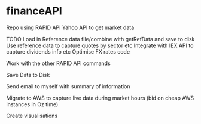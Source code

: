 # financeAPI
Repo using RAPID API Yahoo API to get market data

TODO
Load in Reference data file/combine with getRefData and save to disk
Use reference data to capture quotes by sector etc
Integrate with IEX API to capture dividends info etc
Optimise FX rates code

Work with the other RAPID API commands

Save Data to Disk

Send email to myself with summary of information

Migrate to AWS to capture live data during market hours (bid on cheap AWS instances in Oz time)

Create visualisations
